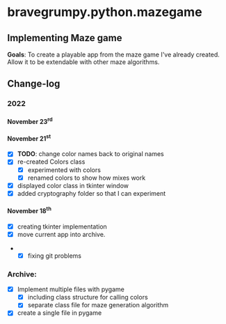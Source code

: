 # bravegrumpy.python.mazegame
## Implementing Maze game
__Goals__: To create a playable app from the maze game I've already created.
Allow it to be extendable with other maze algorithms. 

## Change-log
### 2022
#### November 23<sup>rd</sup>
#### November 21<sup>st</sup>
- [x] __TODO__: change color names back to original names
- [x] re-created Colors class
  - [x] experimented with colors 
  - [x] renamed colors to show how mixes work
- [x] displayed color class in tkinter window
- [x] added cryptography folder so that I can experiment
#### November 18<sup>th</sup>
- [x] creating tkinter implementation
- [x] move current app into archive.  
- - [x] fixing git problems
### Archive:
- [x] Implement multiple files with pygame
  - [x] including class structure for calling colors
  - [x] separate class file for maze generation algorithm
- [x] create a single file in pygame